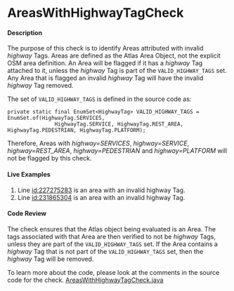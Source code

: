 # AreasWithHighwayTagCheck

#### Description

The purpose of this check is to identify Areas attributed with invalid _highway_ Tags. Areas are defined as the Atlas Area Object, not the explicit OSM area definition. An Area will be flagged if it has a _highway_ Tag attached to it, unless the _highway_ Tag is part of the `VALID_HIGHWAY_TAGS` set. Any Area that is flagged an invalid _highway_ Tag will have the invalid _highway_ Tag removed.

The set of `VALID_HIGHWAY_TAGS` is defined in the source code as:
```
private static final EnumSet<HighwayTag> VALID_HIGHWAY_TAGS = EnumSet.of(HighwayTag.SERVICES,
               HighwayTag.SERVICE, HighwayTag.REST_AREA, HighwayTag.PEDESTRIAN, HighwayTag.PLATFORM);
```
Therefore, Areas with _highway=SERVICES_, _highway=SERVICE_, _highway=REST\_AREA_, _highway=PEDESTRIAN_ and _highway=PLATFORM_ will not be flagged by this check.

#### Live Examples

1. Line [id:227275283](https://www.openstreetmap.org/way/227275283) is an area with an invalid highway Tag.
2. Line [id:231865304](https://www.openstreetmap.org/way/231865304) is an area with an invalid highway Tag.

#### Code Review

The check ensures that the Atlas object being evaluated is an Area. The tags associated with that Area are then verified to not be _highway_ Tags, unless they are part of the `VALID_HIGHWAY_TAGS` set. If the Area contains a _highway_ Tag that is not part of the `VALID_HIGHWAY_TAGS` set, then the _highway_ Tag will be removed.

To learn more about the code, please look at the comments in the source code for the check.
[AreasWithHighwayTagCheck.java﻿](../../src/main/java/org/openstreetmap/atlas/checks/validation/areas/AreasWithHighwayTagCheck.java)